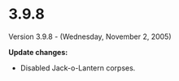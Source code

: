 # 3.9.8

Version 3.9.8 - (Wednesday, November 2, 2005)

**Update changes:**

- Disabled Jack-o-Lantern corpses.
